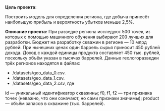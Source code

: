 **Цель проекта:**

Построить модель для определения региона, где добыча принесёт наибольшую прибыль и вероятность убытков меньше 2,5%. 

**Описание проекта:**
При разведке региона исследуют 500 точек, из которых с помощью машинного обучения выбирают 200 лучших для разработки.
Бюджет на разработку скважин в регионе — 10 млрд рублей.
При нынешних ценах один баррель сырья приносит 450 рублей дохода. Доход с каждой единицы продукта составляет 450 тыс. рублей, поскольку объём указан в тысячах баррелей.
Данные геологоразведки трёх регионов находятся в файлах:
* /datasets/geo_data_0.csv. 
* /datasets/geo_data_1.csv.
* /datasets/geo_data_2.csv, где 

id — уникальный идентификатор скважины;
f0, f1, f2 — три признака точек (неважно, что они означают, но сами признаки значимы);
product — объём запасов в скважине (тыс. баррелей).
